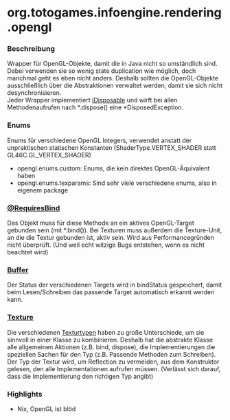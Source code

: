 # org.totogames.infoengine.rendering.opengl

### Beschreibung
Wrapper für OpenGL-Objekte, damit die in Java nicht so umständlich sind.
Dabei verwenden sie so wenig state duplication wie möglich, doch manchmal geht es eben nicht anders.
Deshalb sollten die OpenGL-Objekte ausschließlich über die Abstraktionen verwaltet werden, damit sie sich nicht desynchronisieren.\
Jeder Wrapper implementiert [IDisposable](../../src/main/java/org/totogames/infoengine/IDisposable.java) und wirft bei allen Methodenaufrufen nach *.dispose() eine *DisposedException.

### Enums
Enums für verschiedene OpenGL Integers, verwendet anstatt der unpraktischen statischen Konstanten (ShaderType.VERTEX_SHADER statt GL46C.GL_VERTEX_SHADER)
- opengl.enums.custom: Enums, die kein direktes OpenGL-Äquivalent haben
- opengl.enums.texparams: Sind sehr viele verschiedene enums, also in eigenem package

### [@RequiresBind](../../src/main/java/org/totogames/infoengine/rendering/opengl/wrappers/RequiresBind.java)
Das Objekt muss für diese Methode an ein aktives OpenGL-Target gebunden sein (mit *.bind()).
Bei Texturen muss außerdem die Texture-Unit, an die die Textur gebunden ist, aktiv sein.
Wird aus Performancegründen nicht überprüft. (Und weil echt witzige Bugs entstehen, wenn es nicht beachtet wird)

### [Buffer](../../src/main/java/org/totogames/infoengine/rendering/opengl/wrappers/Buffer.java)
Der Status der verschiedenen Targets wird in bindStatus gespeichert, damit beim Lesen/Schreiben das passende Target automatisch erkannt werden kann.

### [Texture](../../src/main/java/org/totogames/infoengine/rendering/opengl/wrappers/Texture.java)
Die verschiedenen [Texturtypen](../../src/main/java/org/totogames/infoengine/rendering/opengl/enums/TextureType.java) haben zu große Unterschiede, um sie sinnvoll in einer Klasse zu kombinieren.
Deshalb hat die abstrakte Klasse alle allgemeinen Aktionen (z.B. bind, dispose), die Implementierungen die speziellen Sachen für den Typ (z.B. Passende Methoden zum Schreiben).
Der Typ der Textur wird, um Reflection zu vermeiden, aus dem Konstruktor gelesen, den alle Implementationen aufrufen müssen. (Verlässt sich darauf, dass die Implementierung den richtigen Typ angibt)

### Highlights
- Nix, OpenGL ist blöd